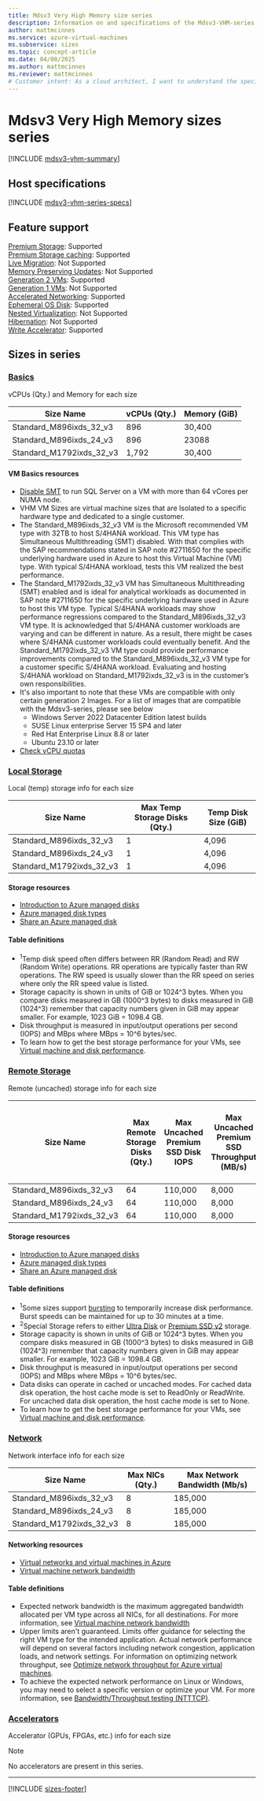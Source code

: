 ```yaml
---
title: Mdsv3 Very High Memory size series
description: Information on and specifications of the Mdsv3-VHM-series sizes
author: mattmcinnes
ms.service: azure-virtual-machines
ms.subservice: sizes
ms.topic: concept-article
ms.date: 04/08/2025
ms.author: mattmcinnes
ms.reviewer: mattmcinnes
# Customer intent: As a cloud architect, I want to understand the specifications and feature support of the NC-series virtual machine sizes, so that I can select the appropriate size for high-performance computing applications.
---
```


# Mdsv3 Very High Memory sizes series

[!INCLUDE [mdsv3-vhm-summary](./includes/mdsv3-vhm-series-summary.md)]

## Host specifications
[!INCLUDE [mdsv3-vhm-series-specs](./includes/mdsv3-vhm-series-specs.md)]

## Feature support
[Premium Storage](../../premium-storage-performance.md): Supported <br>[Premium Storage caching](../../premium-storage-performance.md): Supported <br>[Live Migration](../../maintenance-and-updates.md): Not Supported <br>[Memory Preserving Updates](../../maintenance-and-updates.md): Not Supported <br>[Generation 2 VMs](../../generation-2.md): Supported <br>[Generation 1 VMs](../../generation-2.md): Not Supported <br>[Accelerated Networking](/azure/virtual-network/create-virtual-machine-accelerated-networking): Supported <br>[Ephemeral OS Disk](../../ephemeral-os-disks.md): Supported <br>[Nested Virtualization](/virtualization/hyper-v-on-windows/user-guide/nested-virtualization): Not Supported <br>[Hibernation](../../hibernate-resume.md): Not Supported <br> [Write Accelerator](/azure/virtual-machines/how-to-enable-write-accelerator): Supported

## Sizes in series

### [Basics](#tab/sizebasic)

vCPUs (Qty.) and Memory for each size

| Size Name | vCPUs (Qty.) | Memory (GiB) |
| --- | --- | --- |
| Standard_M896ixds_32_v3 | 896 | 30,400 |
| Standard_M896ixds_24_v3 | 896 | 23088 |
| Standard_M1792ixds_32_v3 | 1,792 | 30,400 |

#### VM Basics resources
- [Disable SMT](/sql/sql-server/compute-capacity-limits-by-edition-of-sql-server#limit-number-of-logical-cores-per-numa-node-to-64) to run SQL Server on a VM with more than 64 vCores per NUMA node.
- VHM VM Sizes are virtual machine sizes that are Isolated to a specific hardware type and dedicated to a single customer.
- The Standard_M896ixds_32_v3 VM is the Microsoft recommended VM type with 32TB to host S/4HANA workload. This VM type has Simultaneous Multithreading (SMT) disabled. With that complies with the SAP recommendations stated in SAP note #2711650 for the specific underlying hardware used in Azure to host this Virtual Machine (VM) type. With typical S/4HANA workload, tests this VM realized the best performance.
- The Standard_M1792ixds_32_v3 VM has Simultaneous Multithreading (SMT) enabled and is ideal for analytical workloads as documented in SAP note #2711650 for the specific underlying hardware used in Azure to host this VM type. Typical S/4HANA workloads may show performance regressions compared to the Standard_M896ixds_32_v3 VM type. It is acknowledged that S/4HANA customer workloads are varying and can be different in nature. As a result, there might be cases where S/4HANA customer workloads could eventually benefit. And the Standard_M1792ixds_32_v3 VM type could provide performance improvements compared to the Standard_M896ixds_32_v3 VM type for a customer specific S/4HANA workload. Evaluating and hosting S/4HANA workload on Standard_M1792ixds_32_v3 is in the customer’s own responsibilities.
- It's also important to note that these VMs are compatible with only certain generation 2 Images. For a list of images that are compatible with the Mdsv3-series, please see below
    - Windows Server 2022 Datacenter Edition latest builds
    - SUSE Linux enterprise Server 15 SP4 and later
    - Red Hat Enterprise Linux 8.8 or later
    - Ubuntu 23.10 or later
- [Check vCPU quotas](../../../virtual-machines/quotas.md)

### [Local Storage](#tab/sizestoragelocal)

Local (temp) storage info for each size

| Size Name | Max Temp Storage Disks (Qty.) | Temp Disk Size (GiB) |
| --- | --- | --- |
| Standard_M896ixds_32_v3 | 1 | 4,096 |
|  Standard_M896ixds_24_v3 | 1 | 4,096 |
| Standard_M1792ixds_32_v3 | 1 | 4,096 |
#### Storage resources
- [Introduction to Azure managed disks](../../../virtual-machines/managed-disks-overview.md)
- [Azure managed disk types](../../../virtual-machines/disks-types.md)
- [Share an Azure managed disk](../../../virtual-machines/disks-shared.md)

#### Table definitions
- <sup>1</sup>Temp disk speed often differs between RR (Random Read) and RW (Random Write) operations. RR operations are typically faster than RW operations. The RW speed is usually slower than the RR speed on series where only the RR speed value is listed.
- Storage capacity is shown in units of GiB or 1024^3 bytes. When you compare disks measured in GB (1000^3 bytes) to disks measured in GiB (1024^3) remember that capacity numbers given in GiB may appear smaller. For example, 1023 GiB = 1098.4 GB.
- Disk throughput is measured in input/output operations per second (IOPS) and MBps where MBps = 10^6 bytes/sec.
- To learn how to get the best storage performance for your VMs, see [Virtual machine and disk performance](../../../virtual-machines/disks-performance.md).

### [Remote Storage](#tab/sizestorageremote)

Remote (uncached) storage info for each size

| Size Name | Max Remote Storage Disks (Qty.) | Max Uncached Premium SSD Disk IOPS | Max Uncached Premium SSD Throughput (MB/s) | Max Uncached Ultra Disk and Premium SSD v2 IOPS | Max Uncached Ultra Disk and Premium SSD v2 Throughput (MB/s) |
| --- | --- | --- | --- | --- | --- |
| Standard_M896ixds_32_v3 | 64 | 110,000 | 8,000 | 200,000 | 8,000 |
|  Standard_M896ixds_24_v3 | 64 | 110,000 | 8,000 | 200,000 | 8,000 |
| Standard_M1792ixds_32_v3 | 64 | 110,000 | 8,000 | 200,000 | 8,000 |

#### Storage resources
- [Introduction to Azure managed disks](../../../virtual-machines/managed-disks-overview.md)
- [Azure managed disk types](../../../virtual-machines/disks-types.md)
- [Share an Azure managed disk](../../../virtual-machines/disks-shared.md)

#### Table definitions
- <sup>1</sup>Some sizes support [bursting](../../disk-bursting.md) to temporarily increase disk performance. Burst speeds can be maintained for up to 30 minutes at a time.
- <sup>2</sup>Special Storage refers to either [Ultra Disk](../../../virtual-machines/disks-enable-ultra-ssd.md) or [Premium SSD v2](../../../virtual-machines/disks-deploy-premium-v2.md) storage.
- Storage capacity is shown in units of GiB or 1024^3 bytes. When you compare disks measured in GB (1000^3 bytes) to disks measured in GiB (1024^3) remember that capacity numbers given in GiB may appear smaller. For example, 1023 GiB = 1098.4 GB.
- Disk throughput is measured in input/output operations per second (IOPS) and MBps where MBps = 10^6 bytes/sec.
- Data disks can operate in cached or uncached modes. For cached data disk operation, the host cache mode is set to ReadOnly or ReadWrite. For uncached data disk operation, the host cache mode is set to None.
- To learn how to get the best storage performance for your VMs, see [Virtual machine and disk performance](../../../virtual-machines/disks-performance.md).


### [Network](#tab/sizenetwork)

Network interface info for each size

| Size Name | Max NICs (Qty.) | Max Network Bandwidth (Mb/s) |
| --- | --- | --- |
| Standard_M896ixds_32_v3 | 8 | 185,000 |
| Standard_M896ixds_24_v3 | 8 | 185,000 |
| Standard_M1792ixds_32_v3 | 8 | 185,000 |

#### Networking resources
- [Virtual networks and virtual machines in Azure](/azure/virtual-network/network-overview)
- [Virtual machine network bandwidth](/azure/virtual-network/virtual-machine-network-throughput)

#### Table definitions
- Expected network bandwidth is the maximum aggregated bandwidth allocated per VM type across all NICs, for all destinations. For more information, see [Virtual machine network bandwidth](/azure/virtual-network/virtual-machine-network-throughput)
- Upper limits aren't guaranteed. Limits offer guidance for selecting the right VM type for the intended application. Actual network performance will depend on several factors including network congestion, application loads, and network settings. For information on optimizing network throughput, see [Optimize network throughput for Azure virtual machines](/azure/virtual-network/virtual-network-optimize-network-bandwidth). 
-  To achieve the expected network performance on Linux or Windows, you may need to select a specific version or optimize your VM. For more information, see [Bandwidth/Throughput testing (NTTTCP)](/azure/virtual-network/virtual-network-bandwidth-testing).

### [Accelerators](#tab/sizeaccelerators)

Accelerator (GPUs, FPGAs, etc.) info for each size

> [!NOTE]
> No accelerators are present in this series.

---

[!INCLUDE [sizes-footer](../includes/sizes-footer.md)]
